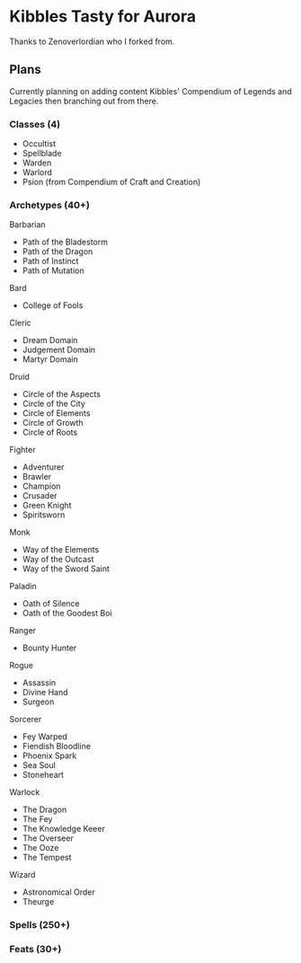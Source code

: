 # Kibbles Tasty for Aurora

Thanks to Zenoverlordian who I forked from.

## Plans
Currently planning on adding content Kibbles' Compendium of Legends and Legacies then branching out from there.

### Classes (4)
- Occultist
- Spellblade
- Warden
- Warlord
- Psion (from Compendium of Craft and Creation)


### Archetypes (40+)
Barbarian
- Path of the Bladestorm
- Path of the Dragon
- Path of Instinct
- Path of Mutation

Bard
- College of Fools

Cleric
- Dream Domain
- Judgement Domain
- Martyr Domain

Druid
- Circle of the Aspects
- Circle of the City
- Circle of Elements
- Circle of Growth
- Circle of Roots

Fighter
- Adventurer
- Brawler
- Champion
- Crusader
- Green Knight
- Spiritsworn

Monk
- Way of the Elements
- Way of the Outcast
- Way of the Sword Saint

Paladin
- Oath of Silence
- Oath of the Goodest Boi

Ranger
- Bounty Hunter

Rogue
- Assassin
- Divine Hand
- Surgeon

Sorcerer
- Fey Warped
- Fiendish Bloodline
- Phoenix Spark
- Sea Soul
- Stoneheart

Warlock
- The Dragon
- The Fey
- The Knowledge Keeer
- The Overseer
- The Ooze
- The Tempest

Wizard
- Astronomical Order
- Theurge
  
### Spells (250+)
### Feats (30+)
